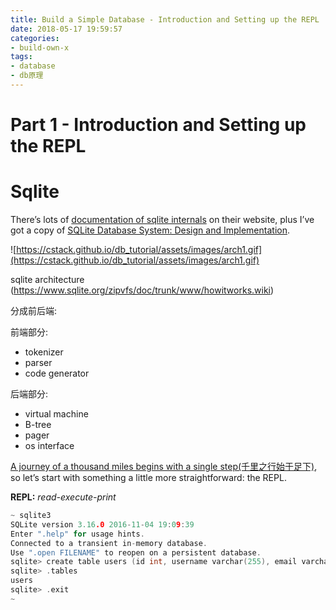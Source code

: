 ```yaml
---
title: Build a Simple Database - Introduction and Setting up the REPL
date: 2018-05-17 19:59:57
categories:
- build-own-x
tags:
- database
- db原理
---
```


# Part 1 - Introduction and Setting up the REPL



# Sqlite

There’s lots of [documentation of sqlite internals](https://www.sqlite.org/arch.html) on their website, plus I’ve got a copy of [SQLite Database System: Design and Implementation](https://play.google.com/store/books/details?id=9Z6IQQnX1JEC).

 ![https://cstack.github.io/db_tutorial/assets/images/arch1.gif](https://cstack.github.io/db_tutorial/assets/images/arch1.gif)

sqlite architecture (https://www.sqlite.org/zipvfs/doc/trunk/www/howitworks.wiki)



分成前后端:

前端部分:

- tokenizer
- parser
- code generator

后端部分:

- virtual machine
- B-tree
- pager
- os interface



[A journey of a thousand miles begins with a single step(千里之行始于足下)](https://en.wiktionary.org/wiki/a_journey_of_a_thousand_miles_begins_with_a_single_step), so let’s start with something a little more straightforward: the REPL.

**REPL:** *read-execute-print*

```C
~ sqlite3
SQLite version 3.16.0 2016-11-04 19:09:39
Enter ".help" for usage hints.
Connected to a transient in-memory database.
Use ".open FILENAME" to reopen on a persistent database.
sqlite> create table users (id int, username varchar(255), email varchar(255));
sqlite> .tables
users
sqlite> .exit
~
```







